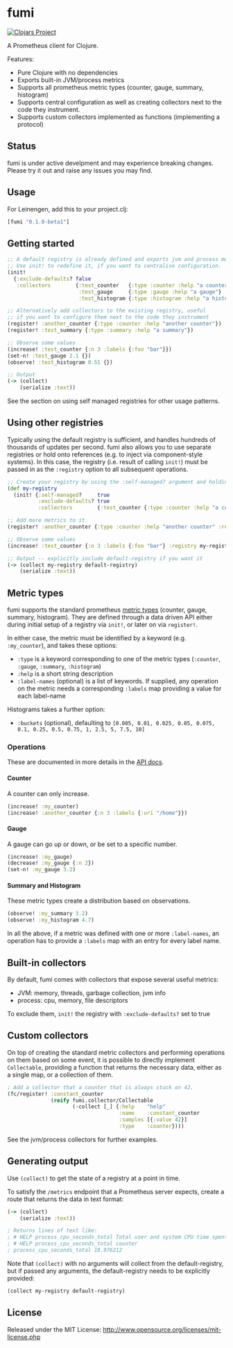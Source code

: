 # fumi

[![Clojars Project](https://img.shields.io/clojars/v/fumi.svg)](https://clojars.org/fumi)


A Prometheus client for Clojure.

Features:

- Pure Clojure with no dependencies
- Exports built-in JVM/process metrics
- Supports all prometheus metric types (counter, gauge, summary, histogram)
- Supports central configuration as well as creating collectors next to the code they instrument.
- Supports custom collectors implemented as functions (implementing a protocol)

## Status

fumi is under active develpment and may experience breaking changes. 
Please try it out and raise any issues you may find.

## Usage

For Leinengen, add this to your project.clj:

```clojure
[fumi "0.1.0-beta1"]
```

## Getting started

```clojure 
;; A default registry is already defined and exports jvm and process metrics. 
;; Use init! to redefine it, if you want to centralise configuration.
(init!
  {:exclude-defaults? false
   :collectors        {:test_counter   {:type :counter :help "a counter" :label-names [:foo]}
                       :test_gauge     {:type :gauge :help "a gauge"}
                       :test_histogram {:type :histogram :help "a histogram"}}})

;; Alternatively add collectors to the existing registry, useful
;; if you want to configure them next to the code they instrument
(register! :another_counter {:type :counter :help "another counter"})
(register! :test_summary {:type :summary :help "a summary"})

;; Observe some values
(increase! :test_counter {:n 3 :labels {:foo "bar"}})
(set-n! :test_gauge 2.1 {})
(observe! :test_histogram 0.51 {})

;; Output
(-> (collect)
    (serialize :text))
```

See the section on using self managed registries for other usage patterns.

## Using other registries

Typically using the default registry is sufficient, and handles hundreds of thousands of updates per second.
fumi also allows you to use separate registries or hold onto references (e.g. to inject via component-style systems).
In this case, the registry (i.e. result of calling `init!`) must be passed in as the `:registry` option
to all subsequent operations.

```clojure 
;; Create your registry by using the :self-managed? argument and holding on to the result
(def my-registry 
  (init! {:self-managed?     true
          :exclude-defaults? true
          :collectors        {:test_counter {:type :counter :help "a counter" :label-names [:foo]}}}))

;; Add more metrics to it
(register! :another_counter {:type :counter :help "another counter" :registry my-registry})

;; Observe some values
(increase! :test_counter {:n 3 :labels {:foo "bar"} :registry my-registry})

;; Output -- explicitly include default-registry if you want it
(-> (collect my-registry default-registry)
    (serialize :text))
```

## Metric types

fumi supports the standard prometheus [metric types](https://prometheus.io/docs/concepts/metric_types/)
(counter, gauge, summary, histogram). They are defined through a data driven API either during
initial setup of a registry via `init!`, or later on via `register!`.
 
In either case, the metric must be identified by a keyword (e.g. `:my_counter`), and takes these options:
- `:type` is a keyword corresponding to one of the metric types (`:counter`, `:gauge`, `:summary`, `:histogram`)
- `:help` is a short string description
- `:label-names` (optional) is a list of keywords. If supplied, any operation on the metric needs a 
  corresponding `:labels` map providing a value for each label-name

Histograms takes a further option:
- `:buckets` (optional), defaulting to `[0.005, 0.01, 0.025, 0.05, 0.075, 0.1, 0.25, 0.5, 0.75, 1, 2.5, 5, 7.5, 10]`

### Operations

These are documented in more details in the [API docs](https://cljdoc.org/d/fumi/fumi/CURRENT/api/fumi.client).

#### Counter

A counter can only increase.

```clojure
(increase! :my_counter)
(increase! :another_counter {:n 3 :labels {:uri "/home"}})
```

#### Gauge

A gauge can go up or down, or be set to a specific number.

```clojure
(increase! :my_gauge)
(decrease! :my_gauge {:n 2})
(set-n! :my_gauge 3.2)
```

#### Summary and Histogram

These metric types create a distribution based on observations. 

```clojure
(observe! :my_summary 3.2)
(observe! :my_histogram 4.7)
```

In all the above, if a metric was defined with one or more `:label-names`, an operation has to provide 
a `:labels` map with an entry for every label name.

## Built-in collectors

By default, fumi comes with collectors that expose several useful metrics:

- JVM: memory, threads, garbage collection, jvm info
- process: cpu, memory, file descriptors

To exclude them, `init!` the registry with `:exclude-defaults?` set to true

## Custom collectors

On top of creating the standard metric collectors and performing operations on them based on some event,
it is possible to directly implement `Collectable`, providing a function that returns the necessary data,
either as a single map, or a collection of them. 

```clojure
; Add a collector that a counter that is always stuck on 42.
(fc/register! :constant_counter 
              (reify fumi.collector/Collectable
                     (-collect [_] {:help    "help"
                                    :name    :constant_counter
                                    :samples [{:value 42}]
                                    :type    :counter})))
```

See the jvm/process collectors for further examples.

## Generating output

Use `(collect)` to get the state of a registry at a point in time.

To satisfy the `/metrics` endpoint that a Prometheus server expects, create a route that returns
the data in text format:

```clojure
(-> (collect) 
    (serialize :text)) 

; Returns lines of text like:
; # HELP process_cpu_seconds_total Total user and system CPU time spent in seconds.
; # HELP process_cpu_seconds_total counter
; process_cpu_seconds_total 18.976212
```

Note that `(collect)` with no arguments will collect from the default-registry, but if passed any arguments,
the default-registry needs to be explicitly provided:

```clojure
(collect my-registry default-registry)
```

## License

Released under the MIT License: http://www.opensource.org/licenses/mit-license.php
